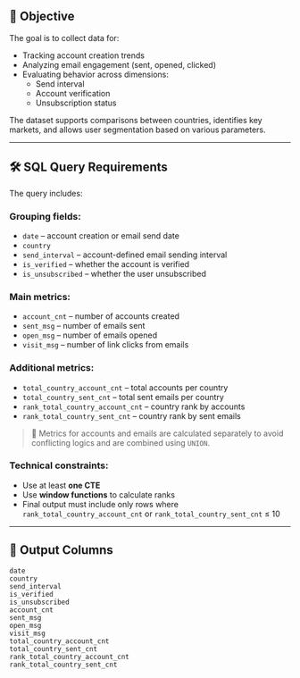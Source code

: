 ## 🎯 Objective

The goal is to collect data for:

- Tracking account creation trends
- Analyzing email engagement (sent, opened, clicked)
- Evaluating behavior across dimensions:
  - Send interval
  - Account verification
  - Unsubscription status

The dataset supports comparisons between countries, identifies key markets, and allows user segmentation based on various parameters.

---

## 🛠️ SQL Query Requirements

The query includes:

### Grouping fields:
- `date` – account creation or email send date  
- `country`  
- `send_interval` – account-defined email sending interval  
- `is_verified` – whether the account is verified  
- `is_unsubscribed` – whether the user unsubscribed  

### Main metrics:
- `account_cnt` – number of accounts created  
- `sent_msg` – number of emails sent  
- `open_msg` – number of emails opened  
- `visit_msg` – number of link clicks from emails  

### Additional metrics:
- `total_country_account_cnt` – total accounts per country  
- `total_country_sent_cnt` – total sent emails per country  
- `rank_total_country_account_cnt` – country rank by accounts  
- `rank_total_country_sent_cnt` – country rank by sent emails  

> 🧠 Metrics for accounts and emails are calculated separately to avoid conflicting logics and are combined using `UNION`.

### Technical constraints:
- Use at least **one CTE**
- Use **window functions** to calculate ranks
- Final output must include only rows where `rank_total_country_account_cnt` or `rank_total_country_sent_cnt` ≤ 10

---

## 🧾 Output Columns

```text
date  
country  
send_interval  
is_verified  
is_unsubscribed  
account_cnt  
sent_msg  
open_msg  
visit_msg  
total_country_account_cnt  
total_country_sent_cnt  
rank_total_country_account_cnt  
rank_total_country_sent_cnt
